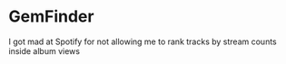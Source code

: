 # GemFinder
I got mad at Spotify for not allowing me to rank tracks by stream counts inside album views
